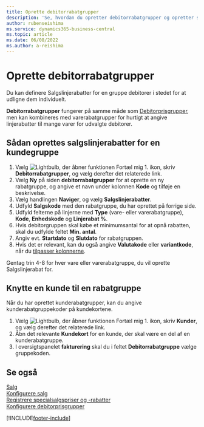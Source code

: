 ```yaml
---
title: Oprette debitorrabatgrupper
description: 'Se, hvordan du opretter debitorrabatgrupper og opretter salgslinjerabatter for disse grupper.'
author: rubenseishima
ms.service: dynamics365-business-central
ms.topic: article
ms.date: 06/08/2022
ms.author: a-reishima
---
```

# <a name="set-up-customer-discount-groups" />Oprette debitorrabatgrupper

Du kan definere Salgslinjerabatter for en gruppe debitorer i stedet for at udligne dem individuelt.

**Debitorrabatgrupper** fungerer på samme måde som [Debitorprisgrupper](sales-how-to-set-up-customer-price-groups.md), men kan kombineres med varerabatgrupper for hurtigt at angive linjerabatter til mange varer for udvalgte debitorer.

## <a name="create-sales-line-discounts-for-a-customer-group" />Sådan oprettes salgslinjerabatter for en kundegruppe

1. Vælg ![Lightbulb, der åbner funktionen Fortæl mig 1.](media/ui-search/search_small.png "Fortæl mig, hvad du vil foretage dig") ikon, skriv **Debitorrabatgrupper**, og vælg derefter det relaterede link.
2. Vælg **Ny** på siden **debitorrabatgrupper** for at oprette en ny rabatgruppe, og angive et navn under kolonnen **Kode** og tilføje en beskrivelse.
3. Vælg handlingen **Naviger**, og vælg **Salgslinjerabatter**.
4. Udfyld **Salgskode** med den rabatgruppe, du har oprettet på forrige side.
5. Udfyld felterne på linjerne med **Type** (vare- eller varerabatgruppe), **Kode**, **Enhedskode** og **Linjerabat %**.
6. Hvis debitorgruppen skal købe et minimumsantal for at opnå rabatten, skal du udfylde feltet **Min. antal**.
7. Angiv evt. **Startdato** og **Slutdato** for rabatgruppen.
8. Hvis det er relevant, kan du også angive **Valutakode** eller **variantkode**, når du [tilpasser kolonnerne](ui-personalization-user.md).

Gentag trin 4-8 for hver vare eller varerabatgruppe, du vil oprette Salgslinjerabat for.

## <a name="assign-a-customer-to-a-discount-group" />Knytte en kunde til en rabatgruppe

Når du har oprettet kunderabatgrupper, kan du angive kunderabatgruppekoder på kundekortene.

1. Vælg ![Lightbulb, der åbner funktionen Fortæl mig 1.](media/ui-search/search_small.png "Fortæl mig, hvad du vil foretage dig") ikon, skriv **Kunder**, og vælg derefter det relaterede link.
2. Åbn det relevante **Kundekort** for en kunde, der skal være en del af en kunderabatgruppe.
3. I oversigtspanelet **fakturering** skal du i feltet **Debitorrabatgruppe** vælge gruppekoden.

## <a name="see-also" />Se også

[Salg](sales-manage-sales.md)  
[Konfigurere salg](sales-setup-sales.md)  
[Registrere specialsalgspriser og -rabatter](sales-how-record-sales-price-discount-payment-agreements.md)  
[Konfigurere debitorprisgrupper](sales-how-to-set-up-customer-price-groups.md)  

[!INCLUDE[footer-include](includes/footer-banner.md)]
